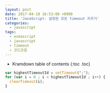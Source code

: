 ```yaml
---
layout: post
date: 2017-04-10 16:53:00 +0900
title: 'JavaScript: 설정된 모든 timeout 지우기'
categories:
  - javascript
tags:
  - ecmascript
  - javascript
  - timeout
  - 코드모음
---
```


* Kramdown table of contents
{:toc .toc}

```js
var highestTimeoutId = setTimeout(";");
for (var i = 0 ; i < highestTimeoutId ; i++) {
  clearTimeout(i);
}
```
